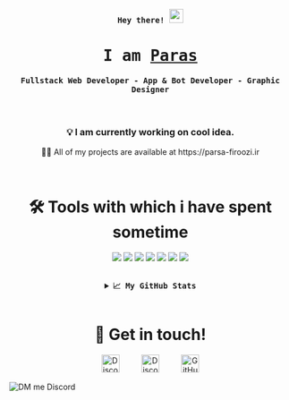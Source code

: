 <p align="center"><samp><b> Hey there! <img src="https://media.giphy.com/media/hvRJCLFzcasrR4ia7z/giphy.gif" width="25px"> </b></samp></p>
<p align="center"><h1 align="center"><samp> I am <a href="https://parsa-firoozi.ir/">Paras </a> </samp></h1></p>
<p align="center"><h4 align="center"><samp> Fullstack Web Developer - App & Bot Developer - Graphic Designer </samp></h4></p>
<br>

<h3 align="center">💡 I am currently working on cool idea.</h3>


<p align="center"> 👨‍💻 All of my projects are available at https://parsa-firoozi.ir</p>

<br>

<h1 align="center">🛠️ Tools with which i have spent sometime</h1>
<p align="center"><img src="https://img.shields.io/badge/node.js%20-%2343853D.svg?&style=for-the-badge&logo=node.js&logoColor=white"/>
<img src="https://img.shields.io/badge/javascript%20-%23323330.svg?&style=for-the-badge&logo=javascript&logoColor=%23F7DF1E"/>
<img src="https://img.shields.io/badge/html5%20-%23E34F26.svg?&style=for-the-badge&logo=html5&logoColor=white"/>
<img src="https://img.shields.io/badge/css3%20-%231572B6.svg?&style=for-the-badge&logo=css3&logoColor=white"/>
<img src="https://img.shields.io/badge/react%20-%2320232a.svg?&style=for-the-badge&logo=react&logoColor=%2361DAFB"/>
<img src="https://img.shields.io/badge/github%20-%23121011.svg?&style=for-the-badge&logo=github&logoColor=white"/>
<img src ="https://img.shields.io/badge/MongoDB-%234ea94b.svg?&style=for-the-badge&logo=mongodb&logoColor=white"/></p>

<br>

<details align="center" >
  <summary><b><samp>📈 My GitHub Stats</samp></b></summary>
<br>
  
<div align="center">
  <img align="center" src="https://github-readme-stats.vercel.app/api/top-langs/?username=im-parsa&theme=dark&hide_border=true&stroke=f53b3b" />
</div>
  
<br>
  
<div align="center">
  <img align="center" src="https://github-readme-stats.vercel.app/api?username=im-parsa&show_icons=true&count_private=true&include_all_commits=true&theme=dark&hide_border=true&stroke=f53b3b" />
</div>

<br>
 
<div align="center">
  <img align="center" src="https://github-readme-streak-stats.herokuapp.com/?user=im-parsa&theme=dark&hide_border=true&stroke=f53b3b" />
</div>
  
  <br>
  
  <div align="center">
    <img align="center" src="https://activity-graph.herokuapp.com/graph?username=im-parsa&bg_color=0D1117&color=eca15b&line=eca15b&point=FFFFFF&hide_border=true" />     </a>
  </div>
  
</details>

<br>


<h1 align="center">🤝 Get in touch!</h1>
<p align="center">
<a href="https://instagram.com/parsa._.firoozi" target="_blank"><img alt="Discord" title="Discord" height="32" width="32" src="https://image.flaticon.com/icons/svg/174/174855.svg"></a>&nbsp;&nbsp;&nbsp;&nbsp;&nbsp;&nbsp;&nbsp;&nbsp;&nbsp;
<a href="https://discord.com/users/488958506280550402" target="_blank"><img alt="Discord" title="Discord" height="32" width="32" src="https://raw.githubusercontent.com/peterthehan/peterthehan/master/assets/discord.svg"></a>&nbsp;&nbsp;&nbsp;&nbsp;&nbsp;&nbsp;&nbsp;&nbsp;&nbsp;
<a href="https://github.com/im-parsa"><img alt="GitHub" title="GitHub" height="32" width="32" src="https://raw.githubusercontent.com/peterthehan/peterthehan/master/assets/github.svg"></a>
</p>

![DM me Discord](https://discord.c99.nl/widget/theme-1/488958506280550402.png)

